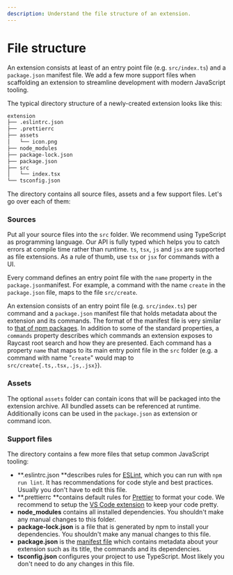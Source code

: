 ```yaml
---
description: Understand the file structure of an extension.
---
```


# File structure

An extension consists at least of an entry point file (e.g. `src/index.ts`) and a `package.json` manifest file. We add a few more support files when scaffolding an extension to streamline development with modern JavaScript tooling.

The typical directory structure of a newly-created extension looks like this:

```bash
extension
├── .eslintrc.json
├── .prettierrc
├── assets
│   └── icon.png
├── node_modules
├── package-lock.json
├── package.json
├── src
│   └── index.tsx
└── tsconfig.json
```

The directory contains all source files, assets and a few support files. Let's go over each of them:

### Sources

Put all your source files into the `src` folder. We recommend using TypeScript as programming language. Our API is fully typed which helps you to catch errors at compile time rather than runtime. `ts`, `tsx`, `js` and `jsx` are supported as file extensions. As a rule of thumb, use `tsx` or `jsx` for commands with a UI.

Every command defines an entry point file with the `name` property in the `package.json`manifest. For example, a command with the name `create` in the `package.json` file, maps to the file `src/create`. 

An extension consists of an entry point file (e.g. `src/index.ts`) per command and a `package.json` manifest file that holds metadata about the extension and its commands. The format of the manifest file is very similar to [that of npm packages](https://docs.npmjs.com/cli/v7/configuring-npm/package-json). In addition to some of the standard properties, a `commands` property describes which commands an extension exposes to Raycast root search and how they are presented. Each command has a property `name` that maps to its main entry point file in the `src` folder (e.g. a command with name "`create`" would map to `src/create{.ts,.tsx,.js,.jsx}`).

### Assets

The optional `assets` folder can contain icons that will be packaged into the extension archive. All bundled assets can be referenced at runtime. Additionally icons can be used in the `package.json` as extension or command icon. 

### Support files

The directory contains a few more files that setup common JavaScript tooling:

* **.eslintrc.json **describes rules for [ESLint](https://eslint.org), which you can run with `npm run lint`. It has recommendations for code style and best practices. Usually you don't have to edit this file.
* **.prettierrc **contains default rules for [Prettier](https://prettier.io) to format your code. We recommend to setup the [VS Code extension](https://prettier.io/docs/en/editors.html#visual-studio-code) to keep your code pretty.
* **node_modules** contains all installed dependencies. You shouldn't make any manual changes to this folder.
* **package-lock.json** is a file that is generated by npm to install your dependencies. You shouldn't make any manual changes to this file.
* **package.json** is the [manifest file](manifest.md) which contains metadata about your extension such as its title, the commands and its dependencies.
* **tsconfig.json** configures your project to use TypeScript. Most likely you don't need to do any changes in this file.

